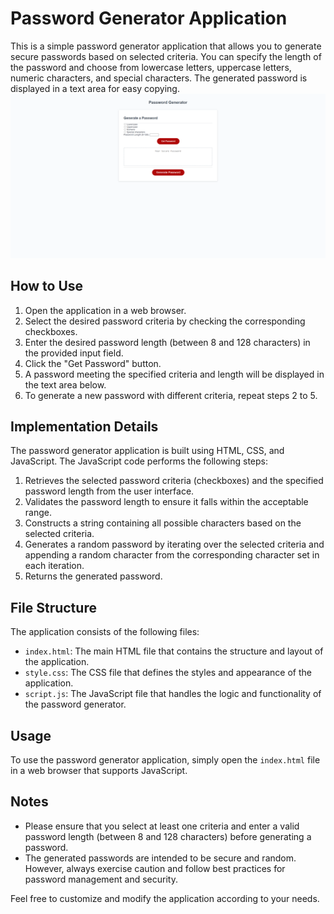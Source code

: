 # Password Generator Application

This is a simple password generator application that allows you to generate secure passwords based on selected criteria. You can specify the length of the password and choose from lowercase letters, uppercase letters, numeric characters, and special characters. The generated password is displayed in a text area for easy copying.
![Image of App](images/screencapture-127-0-0-1-5500-index-html-2023-06-28-14_46_42.png)

## How to Use

1. Open the application in a web browser.
2. Select the desired password criteria by checking the corresponding checkboxes.
3. Enter the desired password length (between 8 and 128 characters) in the provided input field.
4. Click the "Get Password" button.
5. A password meeting the specified criteria and length will be displayed in the text area below.
6. To generate a new password with different criteria, repeat steps 2 to 5.

## Implementation Details

The password generator application is built using HTML, CSS, and JavaScript. The JavaScript code performs the following steps:

1. Retrieves the selected password criteria (checkboxes) and the specified password length from the user interface.
2. Validates the password length to ensure it falls within the acceptable range.
3. Constructs a string containing all possible characters based on the selected criteria.
4. Generates a random password by iterating over the selected criteria and appending a random character from the corresponding character set in each iteration.
5. Returns the generated password.

## File Structure

The application consists of the following files:

- `index.html`: The main HTML file that contains the structure and layout of the application.
- `style.css`: The CSS file that defines the styles and appearance of the application.
- `script.js`: The JavaScript file that handles the logic and functionality of the password generator.

## Usage

To use the password generator application, simply open the `index.html` file in a web browser that supports JavaScript.

## Notes

- Please ensure that you select at least one criteria and enter a valid password length (between 8 and 128 characters) before generating a password.
- The generated passwords are intended to be secure and random. However, always exercise caution and follow best practices for password management and security.

Feel free to customize and modify the application according to your needs.

